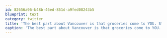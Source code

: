 ```yaml
---
id: 82656a96-b48b-46ed-851d-a9fed08243b5
blueprint: text
category: twitter
title: 'The best part about Vancouver is that groceries come to YOU. Street guy just came into Waves Coffee to sell me salmon'
caption: 'The best part about Vancouver is that groceries come to YOU. Street guy just came into Waves Coffee to sell me salmon'
---
```

